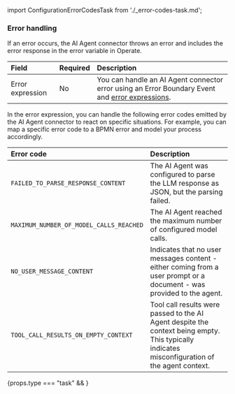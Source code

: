 import ConfigurationErrorCodesTask from './\_error-codes-task.md';

### Error handling

If an error occurs, the AI Agent connector throws an error and includes the error response in the error variable in Operate.

| Field            | Required | Description                                                                                                                                                        |
| :--------------- | :------- | :----------------------------------------------------------------------------------------------------------------------------------------------------------------- |
| Error expression | No       | You can handle an AI Agent connector error using an Error Boundary Event and [error expressions](/components/connectors/use-connectors/index.md#error-expression). |

In the error expression, you can handle the following error codes emitted by the AI Agent connector to react on specific situations. For example, you can map a specific error code to a BPMN error and model
your process accordingly.

| Error code                              | Description                                                                                                                                    |
| :-------------------------------------- | :--------------------------------------------------------------------------------------------------------------------------------------------- |
| `FAILED_TO_PARSE_RESPONSE_CONTENT`      | The AI Agent was configured to parse the LLM response as JSON, but the parsing failed.                                                         |
| `MAXIMUM_NUMBER_OF_MODEL_CALLS_REACHED` | The AI Agent reached the maximum number of configured model calls.                                                                             |
| `NO_USER_MESSAGE_CONTENT`               | Indicates that no user messages content - either coming from a user prompt or a document - was provided to the agent.                          |
| `TOOL_CALL_RESULTS_ON_EMPTY_CONTEXT`    | Tool call results were passed to the AI Agent despite the context being empty. This typically indicates misconfiguration of the agent context. |

{props.type === "task" && <ConfigurationErrorCodesTask />}
